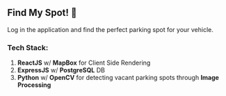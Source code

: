 ## Find My Spot! 🚗

Log in the application and find the perfect parking spot for your vehicle.

### Tech Stack:

1. **ReactJS** w/ **MapBox** for Client Side Rendering
2. **ExpressJS** w/ **PostgreSQL** DB
3. **Python** w/ **OpenCV** for detecting vacant parking spots through **Image Processing**
